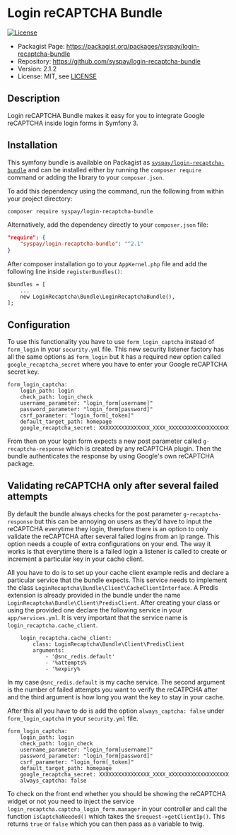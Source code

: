 Login reCAPTCHA Bundle
===================
[![License](https://img.shields.io/packagist/l/syspay/login-recaptcha-bundle.svg)](https://packagist.org/packages/syspay/login-recaptcha-bundle)

* Packagist Page:  https://packagist.org/packages/syspay/login-recaptcha-bundle
* Repository: https://github.com/syspay/login-recaptcha-bundle
* Version: 2.1.2
* License: MIT, see [LICENSE](LICENSE)

## Description
Login reCAPTCHA Bundle makes it easy for you to integrate Google reCAPTCHA inside login forms in Symfony 3.

## Installation
This symfony bundle is available on Packagist as
[`syspay/login-recaptcha-bundle`](https://packagist.org/packages/syspay/login-recaptcha-bundle) and can be
installed either by running the `composer require` command or adding the library
to your `composer.json`.

To add this dependency using the command, run the following from within your
project directory:
```
composer require syspay/login-recaptcha-bundle
```

Alternatively, add the dependency directly to your `composer.json` file:
```json
"require": {
    "syspay/login-recaptcha-bundle": "^2.1"
}
```
After composer installation go to your `AppKernel.php` file and add the following line inside `registerBundles()`:
```
$bundles = [
    ...
    new LoginRecaptcha\Bundle\LoginRecaptchaBundle(),
];
```

## Configuration

To use this functionality you have to use `form_login_captcha` instead of `form_login` in your `security.yml` file. This new security listener factory has all the same options as `form_login` but it has a required new option called `google_recaptcha_secret` where you have to enter your Google reCAPTCHA secret key.

```
form_login_captcha:
    login_path: login
    check_path: login_check
    username_parameter: "login_form[username]"
    password_parameter: "login_form[password]"
    csrf_parameter: "login_form[_token]"
    default_target_path: homepage
    google_recaptcha_secret: XXXXXXXXXXXXXXXX_XXXX_XXXXXXXXXXXXXXXXXXX
```

From then on your login form expects a new post parameter called `g-recaptcha-response` which is created by any reCAPTCHA plugin. Then the bundle authenticates the response by using Google's own reCAPTCHA package.

## Validating reCAPTCHA only after several failed attempts

By default the bundle always checks for the post parameter `g-recaptcha-response` but this can be annoying on users as they'd have to input the reCAPTCHA everytime they login, therefore there is an option to only validate the reCAPTCHA after several failed logins from an ip range. This option needs a couple of extra configurations on your end. The way it works is that everytime there is a failed login a listener is called to create or increment a particular key in your cache client.

All you have to do is to set up your cache client example redis and declare a particular service that the bundle expects. This service needs to implement the class `LoginRecaptcha\Bundle\Client\CacheClientInterface`. A Predis extension is already provided in the bundle under the name `LoginRecaptcha\Bundle\Client\PredisClient`. After creating your class or using the provided one declare the following service in your `app/services.yml`. It is very important that the service name is `login_recaptcha.cache_client`.

```
    login_recaptcha.cache_client:
        class: LoginRecaptcha\Bundle\Client\PredisClient
        arguments:
            - '@snc_redis.default'
            - '%attempts%
            - '%expiry%
```

In my case `@snc_redis.default` is my cache service. The second argument is the number of failed attempts you want to verify the reCATPCHA after and the third argument is how long you want the key to stay in your cache.

After this all you have to do is add the option `always_captcha: false` under `form_login_captcha` in your `security.yml` file.
```
form_login_captcha:
    login_path: login
    check_path: login_check
    username_parameter: "login_form[username]"
    password_parameter: "login_form[password]"
    csrf_parameter: "login_form[_token]"
    default_target_path: homepage
    google_recaptcha_secret: XXXXXXXXXXXXXXXX_XXXX_XXXXXXXXXXXXXXXXXXX
    always_captcha: false
```

To check on the front end whether you should be showing the reCAPTCHA widget or not you need to inject the service `login_recaptcha.captcha_login_form.manager` in your controller and call the function `isCaptchaNeeded()` which takes the `$request->getClientIp()`. This returns `true` or `false` which you can then pass as a variable to twig.
